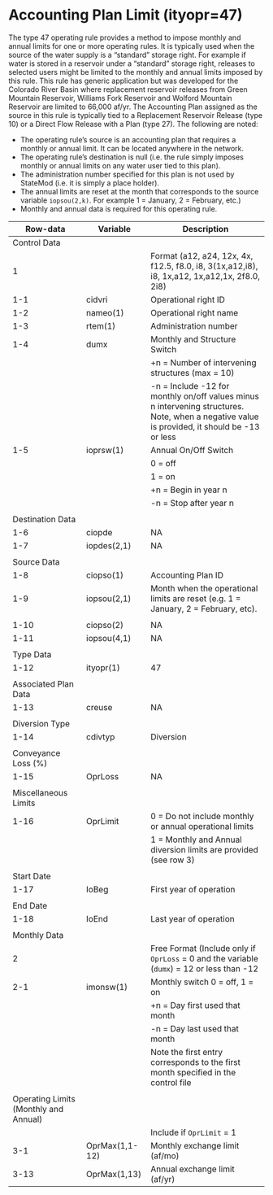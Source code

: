 # Accounting Plan Limit (ityopr=47) #

The type 47 operating rule provides a method to impose monthly and annual limits for one or more operating rules. It is typically used when the 
source of the water supply is a “standard” storage right. For example if water is stored in a reservoir under a “standard” storage right, releases 
to selected users might be limited to the monthly and annual limits imposed by this rule. This rule has generic application but was developed for 
the Colorado River Basin where replacement reservoir releases from Green Mountain Reservoir, Williams Fork Reservoir and Wolford Mountain Reservoir 
are limited to 66,000 af/yr. The Accounting Plan assigned as the source in this rule is typically tied to a Replacement Reservoir Release (type 10) 
or a Direct Flow Release with a Plan (type 27). The following are noted:

* The operating rule’s source is an accounting plan that requires a monthly or annual limit. It can be located anywhere in the network.
* The operating rule’s destination is null (i.e. the rule simply imposes monthly or annual limits on any water user tied to this plan).
* The administration number specified for this plan is not used by StateMod (i.e. it is simply a place holder). 
* The annual limits are reset at the month that corresponds to the source variable `iopsou(2,k)`. For example 1 = January, 2 = February, etc.)
* Monthly and annual data is required for this operating rule.

| Row-data							| Variable						| Description 								|				
| ------------------				| --------------------			| --------									|
| Control Data						| 								| 											|
| 1 								| 								| Format (a12, a24, 12x, 4x, f12.5, f8.0, i8, 3(1x,a12,i8), i8, 1x,a12, 1x,a12,1x, 2f8.0, 2i8)
| 1-1								| cidvri						| Operational right ID
| 1-2								| nameo(1)						| Operational right name
| 1-3								| rtem(1)						| Administration number 
| 1-4								| dumx							| Monthly and Structure Switch
| 									| 								| +n = Number of intervening structures (max = 10) 
| 									| 								| -n = Include -12 for monthly on/off values minus n intervening structures. Note, when a negative value is provided, it should be -13 or less
| 1-5								| ioprsw(1)						| Annual On/Off Switch
| 									| 								| 0 = off 
| 									| 								| 1 = on
| 									| 								| +n = Begin in year n
| 									| 								| -n = Stop after year n
| | | |
| Destination Data | | |
| 1-6								| ciopde						| NA 
| 1-7								| iopdes(2,1)					| NA
| | | |
| Source Data | | |
| 1-8								| ciopso(1)						| Accounting Plan ID
| 1-9								| iopsou(2,1)					| Month when the operational limits are reset (e.g. 1 = January, 2 = February, etc).
| | | |
| 1-10								| ciopso(2)						| NA
| 1-11								| iopsou(4,1)					| NA
| | | |
| Type Data | | |
| 1-12								| ityopr(1)						| 47
| | | |
| Associated Plan Data | | |
| 1-13								| creuse						| NA
| | | |
| Diversion Type | | |
| 1-14								| cdivtyp						| Diversion
| | | |
| Conveyance Loss (%) | | | 
| 1-15								| OprLoss						| NA
| | | |
| Miscellaneous Limits | | |
| 1-16								| OprLimit						| 0 = Do not include monthly or annual operational limits
| 									| 								| 1 = Monthly and Annual diversion limits are provided (see row 3)
| | | |
| Start Date | | |
| 1-17								| IoBeg							| First year of operation
| | | |
| End Date | | |
| 1-18								| IoEnd							| Last year of operation
| | | |
| Monthly Data | | |
| 2 								| 								| Free Format (Include only if `OprLoss` = 0 and the variable (`dumx`) = 12 or less than -12
| 2-1								| imonsw(1)						| Monthly switch 0 = off, 1 = on
| 									| 								| +n = Day first used that month
| 									| 								| -n = Day last used that month
| 									| 								| Note the first entry corresponds to the first month specified in the control file
| | | |
| Operating Limits (Monthly and Annual) | | |
| 									| 								| Include if `OprLimit` = 1
| 3-1								| OprMax(1,1-12)				| Monthly exchange limit (af/mo)
| 3-13								| OprMax(1,13)					| Annual exchange limit (af/yr)

